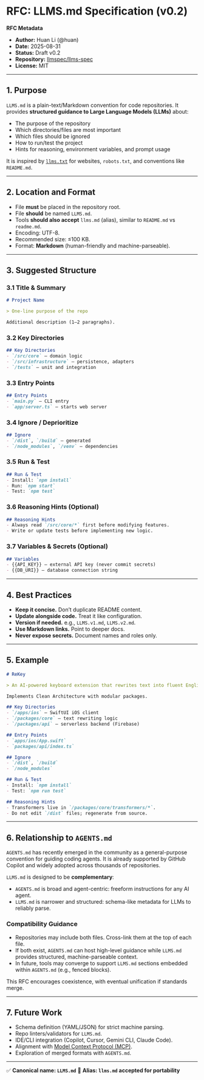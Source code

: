 # RFC: LLMS.md Specification (v0.2)

**RFC Metadata**

* **Author:** Huan Li (@huan)
* **Date:** 2025-08-31
* **Status:** Draft v0.2
* **Repository:** [llmspec/llms-spec](https://github.com/llmspec/llms-spec)
* **License:** MIT

---

## 1. Purpose

`LLMS.md` is a plain-text/Markdown convention for code repositories. It provides **structured guidance to Large Language Models (LLMs)** about:

* The purpose of the repository
* Which directories/files are most important
* Which files should be ignored
* How to run/test the project
* Hints for reasoning, environment variables, and prompt usage

It is inspired by [`llms.txt`](https://llmstxt.org) for websites, `robots.txt`, and conventions like `README.md`.

---

## 2. Location and Format

* File **must** be placed in the repository root.
* File **should** be named `LLMS.md`.
* Tools **should also accept** `llms.md` (alias), similar to `README.md` vs `readme.md`.
* Encoding: UTF-8.
* Recommended size: ≤100 KB.
* Format: **Markdown** (human-friendly and machine-parseable).

---

## 3. Suggested Structure

### 3.1 Title & Summary

```markdown
# Project Name

> One-line purpose of the repo

Additional description (1–2 paragraphs).
```

### 3.2 Key Directories

```markdown
## Key Directories
- `/src/core` — domain logic
- `/src/infrastructure` — persistence, adapters
- `/tests` — unit and integration
```

### 3.3 Entry Points

```markdown
## Entry Points
- `main.py` — CLI entry
- `app/server.ts` — starts web server
```

### 3.4 Ignore / Deprioritize

```markdown
## Ignore
- `/dist`, `/build` — generated
- `/node_modules`, `/venv` — dependencies
```

### 3.5 Run & Test

```markdown
## Run & Test
- Install: `npm install`
- Run: `npm start`
- Test: `npm test`
```

### 3.6 Reasoning Hints (Optional)

```markdown
## Reasoning Hints
- Always read `/src/core/*` first before modifying features.
- Write or update tests before implementing new logic.
```

### 3.7 Variables & Secrets (Optional)

```markdown
## Variables
- {{API_KEY}} — external API key (never commit secrets)
- {{DB_URI}} — database connection string
```

---

## 4. Best Practices

* **Keep it concise.** Don’t duplicate README content.
* **Update alongside code.** Treat it like configuration.
* **Version if needed.** e.g., `LLMS.v1.md`, `LLMS.v2.md`.
* **Use Markdown links.** Point to deeper docs.
* **Never expose secrets.** Document names and roles only.

---

## 5. Example

```markdown
# ReKey

> An AI-powered keyboard extension that rewrites text into fluent English.

Implements Clean Architecture with modular packages.

## Key Directories
- `/apps/ios` — SwiftUI iOS client
- `/packages/core` — text rewriting logic
- `/packages/api` — serverless backend (Firebase)

## Entry Points
- `apps/ios/App.swift`
- `packages/api/index.ts`

## Ignore
- `/dist`, `/build`
- `/node_modules`

## Run & Test
- Install: `npm install`
- Test: `npm run test`

## Reasoning Hints
- Transformers live in `/packages/core/transformers/*`.
- Do not edit `/dist` files; regenerate from source.
```

---

## 6. Relationship to `AGENTS.md`

`AGENTS.md` has recently emerged in the community as a general-purpose convention for guiding coding agents. It is already supported by GitHub Copilot and widely adopted across thousands of repositories.

`LLMS.md` is designed to be **complementary**:

* `AGENTS.md` is broad and agent-centric: freeform instructions for any AI agent.
* `LLMS.md` is narrower and structured: schema-like metadata for LLMs to reliably parse.

### Compatibility Guidance

* Repositories may include both files. Cross-link them at the top of each file.
* If both exist, `AGENTS.md` can host high-level guidance while `LLMS.md` provides structured, machine-parseable context.
* In future, tools may converge to support `LLMS.md` sections embedded within `AGENTS.md` (e.g., fenced blocks).

This RFC encourages coexistence, with eventual unification if standards merge.

---

## 7. Future Work

* Schema definition (YAML/JSON) for strict machine parsing.
* Repo linters/validators for `LLMS.md`.
* IDE/CLI integration (Copilot, Cursor, Gemini CLI, Claude Code).
* Alignment with [Model Context Protocol (MCP)](https://github.com/modelcontextprotocol).
* Exploration of merged formats with `AGENTS.md`.

---

✅ **Canonical name: `LLMS.md`**
🔄 **Alias: `llms.md` accepted for portability**
